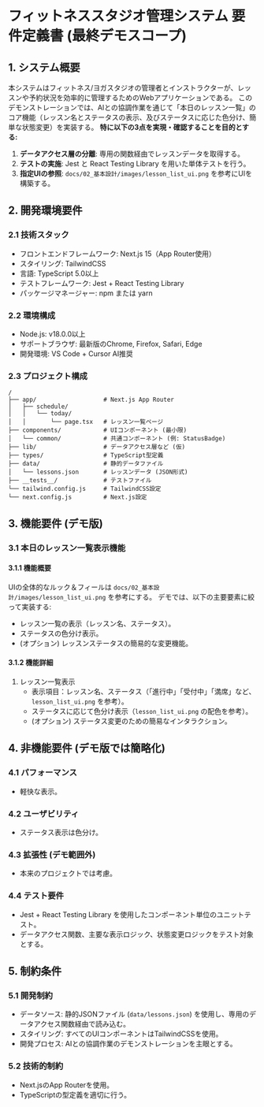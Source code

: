 # フィットネススタジオ管理システム 要件定義書 (最終デモスコープ)

## 1. システム概要
本システムはフィットネス/ヨガスタジオの管理者とインストラクターが、レッスンや予約状況を効率的に管理するためのWebアプリケーションである。
このデモンストレーションでは、AIとの協調作業を通じて「本日のレッスン一覧」のコア機能（レッスン名とステータスの表示、及びステータスに応じた色分け、簡単な状態変更）を実装する。
**特に以下の3点を実現・確認することを目的とする:**
1.  **データアクセス層の分離**: 専用の関数経由でレッスンデータを取得する。
2.  **テストの実施**: Jest と React Testing Library を用いた単体テストを行う。
3.  **指定UIの参照**: `docs/02_基本設計/images/lesson_list_ui.png` を参考にUIを構築する。

## 2. 開発環境要件

### 2.1 技術スタック
- フロントエンドフレームワーク: Next.js 15（App Router使用）
- スタイリング: TailwindCSS
- 言語: TypeScript 5.0以上
- テストフレームワーク: Jest + React Testing Library
- パッケージマネージャー: npm または yarn

### 2.2 環境構成
- Node.js: v18.0.0以上
- サポートブラウザ: 最新版のChrome, Firefox, Safari, Edge
- 開発環境: VS Code + Cursor AI推奨

### 2.3 プロジェクト構成
```
/
├── app/                   # Next.js App Router
│   ├── schedule/
│   │   └── today/
│   │       └── page.tsx   # レッスン一覧ページ
├── components/            # UIコンポーネント (最小限)
│   └── common/            # 共通コンポーネント (例: StatusBadge)
├── lib/                   # データアクセス層など (仮)
├── types/                 # TypeScript型定義
├── data/                  # 静的データファイル
│   └── lessons.json       # レッスンデータ (JSON形式)
├── __tests__/             # テストファイル
└── tailwind.config.js     # TailwindCSS設定
└── next.config.js         # Next.js設定
```

## 3. 機能要件 (デモ版)

### 3.1 本日のレッスン一覧表示機能
#### 3.1.1 機能概要
UIの全体的なルック＆フィールは `docs/02_基本設計/images/lesson_list_ui.png` を参考にする。
デモでは、以下の主要要素に絞って実装する:
- レッスン一覧の表示（レッスン名、ステータス）。
- ステータスの色分け表示。
- (オプション) レッスンステータスの簡易的な変更機能。

#### 3.1.2 機能詳細
1. レッスン一覧表示
   - 表示項目：レッスン名、ステータス（「進行中」「受付中」「満席」など、`lesson_list_ui.png` を参考）。
   - ステータスに応じて色分け表示（`lesson_list_ui.png` の配色を参考）。
   - (オプション) ステータス変更のための簡易なインタラクション。

## 4. 非機能要件 (デモ版では簡略化)

### 4.1 パフォーマンス
- 軽快な表示。

### 4.2 ユーザビリティ
- ステータス表示は色分け。

### 4.3 拡張性 (デモ範囲外)
- 本来のプロジェクトでは考慮。

### 4.4 テスト要件
- Jest + React Testing Library を使用したコンポーネント単位のユニットテスト。
- データアクセス関数、主要な表示ロジック、状態変更ロジックをテスト対象とする。

## 5. 制約条件

### 5.1 開発制約
- データソース: 静的JSONファイル (`data/lessons.json`) を使用し、専用のデータアクセス関数経由で読み込む。
- スタイリング: すべてのUIコンポーネントはTailwindCSSを使用。
- 開発プロセス: AIとの協調作業のデモンストレーションを主眼とする。

### 5.2 技術的制約
- Next.jsのApp Routerを使用。
- TypeScriptの型定義を適切に行う。